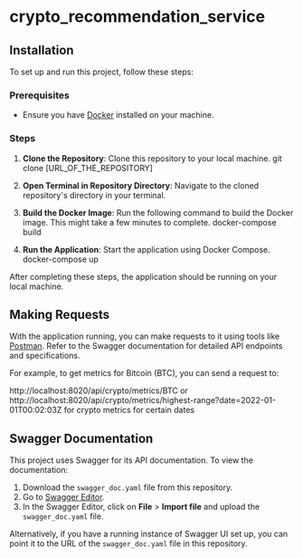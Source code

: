 # crypto_recommendation_service

## Installation

To set up and run this project, follow these steps:

### Prerequisites

- Ensure you have [Docker](https://www.docker.com/) installed on your machine.

### Steps

1. **Clone the Repository**: Clone this repository to your local machine.
   git clone [URL_OF_THE_REPOSITORY]
   
2. **Open Terminal in Repository Directory**: Navigate to the cloned repository's directory in your terminal.

3. **Build the Docker Image**:
Run the following command to build the Docker image. This might take a few minutes to complete.
   docker-compose build

4. **Run the Application**:
Start the application using Docker Compose.
  docker-compose up

After completing these steps, the application should be running on your local machine.

## Making Requests

With the application running, you can make requests to it using tools like [Postman](https://www.postman.com/). Refer to the Swagger documentation for detailed API endpoints and specifications.

For example, to get metrics for Bitcoin (BTC), you can send a request to:

http://localhost:8020/api/crypto/metrics/BTC or http://localhost:8020/api/crypto/metrics/highest-range?date=2022-01-01T00:02:03Z for crypto metrics for certain dates

## Swagger Documentation

This project uses Swagger for its API documentation. To view the documentation:

1. Download the `swagger_doc.yaml` file from this repository.
2. Go to [Swagger Editor](https://editor.swagger.io/).
3. In the Swagger Editor, click on **File** > **Import file** and upload the `swagger_doc.yaml` file.

Alternatively, if you have a running instance of Swagger UI set up, you can point it to the URL of the `swagger_doc.yaml` file in this repository.


